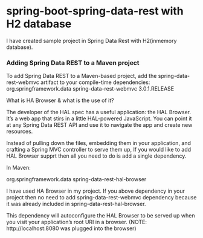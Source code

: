 # spring-boot-spring-data-rest with H2 database

I have created sample project in Spring Data Rest with H2(inmemory database). 

<h3>Adding Spring Data REST to a Maven project</h3>
To add Spring Data REST to a Maven-based project, add the spring-data-rest-webmvc artifact to your
compile-time dependencies:

<dependency>
<groupId>org.springframework.data</groupId>
<artifactId>spring-data-rest-webmvc</artifactId>
<version>3.0.1.RELEASE</version>
</dependency>



What is HA Browser & what is the use of it?

The developer of the HAL spec has a useful application: the HAL Browser. It’s a web app that stirs
in a little HAL-powered JavaScript. You can point it at any Spring Data REST API and use it to
navigate the app and create new resources.

Instead of pulling down the files, embedding them in your application, and crafting a Spring MVC
controller to serve them up, If you would like to add HAL Browser supprt then all you need to do is add a single dependency.

In Maven:

<dependency>
<groupId>org.springframework.data</groupId>
<artifactId>spring-data-rest-hal-browser</artifactId>
</dependency>


I have used HA Browser in my project. If you above dependency in your project then no need to add spring-data-rest-webmvc dependency because it was already included in spring-data-rest-hal-browser.

This dependency will autoconfigure the HAL Browser to be served up when you visit your
application’s root URI in a browser. (NOTE: http://localhost:8080 was plugged into the browser)





